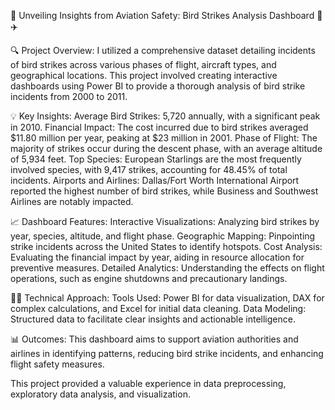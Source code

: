🌟 Unveiling Insights from Aviation Safety: Bird Strikes Analysis Dashboard 🦅✈️

🔍 Project Overview: I utilized a comprehensive dataset detailing incidents of bird strikes across various phases of flight, aircraft types, and geographical locations. This project involved creating interactive dashboards using Power BI to provide a thorough analysis of bird strike incidents from 2000 to 2011.

💡 Key Insights: Average Bird Strikes: 5,720 annually, with a significant peak in 2010. Financial Impact: The cost incurred due to bird strikes averaged $11.80 million per year, peaking at $23 million in 2001. Phase of Flight: The majority of strikes occur during the descent phase, with an average altitude of 5,934 feet. Top Species: European Starlings are the most frequently involved species, with 9,417 strikes, accounting for 48.45% of total incidents. Airports and Airlines: Dallas/Fort Worth International Airport reported the highest number of bird strikes, while Business and Southwest Airlines are notably impacted.

📈 Dashboard Features: Interactive Visualizations: Analyzing bird strikes by year, species, altitude, and flight phase. Geographic Mapping: Pinpointing strike incidents across the United States to identify hotspots. Cost Analysis: Evaluating the financial impact by year, aiding in resource allocation for preventive measures. Detailed Analytics: Understanding the effects on flight operations, such as engine shutdowns and precautionary landings.

👨‍💻 Technical Approach: Tools Used: Power BI for data visualization, DAX for complex calculations, and Excel for initial data cleaning. Data Modeling: Structured data to facilitate clear insights and actionable intelligence.

📊 Outcomes: This dashboard aims to support aviation authorities and airlines in identifying patterns, reducing bird strike incidents, and enhancing flight safety measures.

This project provided a valuable experience in data preprocessing, exploratory data analysis, and visualization.
